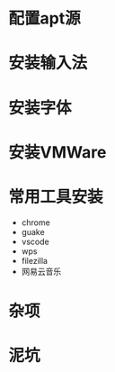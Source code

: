 # 配置apt源
# 安装输入法
# 安装字体
# 安装VMWare
# 常用工具安装
- chrome
- guake
- vscode
- wps
- filezilla
- 网易云音乐


# 杂项

# 泥坑
